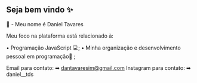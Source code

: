 ## Seja bem vindo ✨

📌 - Meu nome é Daniel Tavares

Meu foco na plataforma está relacionado à:

• Programação JavaScript 💻;
• Minha organização e desenvolvimento pessoal em programação📖 ;

Email para contato: ➡ dantavaresim@gmail.com
Instagram para contato: ➡ daniel__tds
